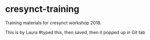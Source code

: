 # cresynct-training
Training materials for cresynct workshop 2018.

This is by Laura #typed this, then saved, then it popped up in Git tab
